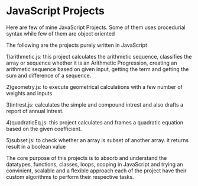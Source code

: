 # JavaScript Projects

Here are few of mine JavaScript Projects.
Some of them uses procedurial syntax while few of them are object oriented

The following are the projects purely written in JavaScript

1)arithmetic.js: this project calculates the arithmetic sequence, classifies the array or sequence whether it is an Arithmetic Progression, creating an arithmetic     sequence based on given input, getting the term and getting the sum and difference of a sequence.

2)geometry.js: to execute geometrical calculations with a few number of weights and inputs

3)intrest.js: calculates the simple and compound intrest and also drafts a report of annual intrest.

4)quadraticEq.js: this project calculates and frames a quadratic equation based on the given coefficient.

5)subset.js: to check whether an array is subset of another array. it returns result in a boolean value


The core purpose of this projects is to absorb and understand the datatypes, functions, classes, loops, scoping in JavaScript and trying an convinient, scalable and a flexible approach each of the project have their custom algorithms to perform their respective tasks.
